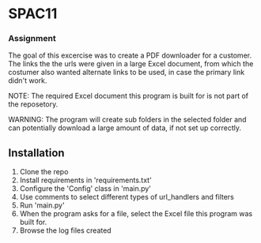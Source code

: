 # SPAC11

### Assignment

The goal of this excercise was to create a PDF downloader for a customer.
The links the the urls were given in a large Excel document, from which the costumer also wanted alternate links to be used, in case the primary link didn't work.

NOTE:
The required Excel document this program is built for is not part of the reposetory.

WARNING:
The program will create sub folders in the selected folder and can potentially download a large amount of data, if not set up correctly.

## Installation

1. Clone the repo
2. Install requirements in 'requirements.txt'
3. Configure the 'Config' class in 'main.py'
4. Use comments to select different types of url_handlers and filters
5. Run 'main.py'
6. When the program asks for a file, select the Excel file this program was built for.
7. Browse the log files created
